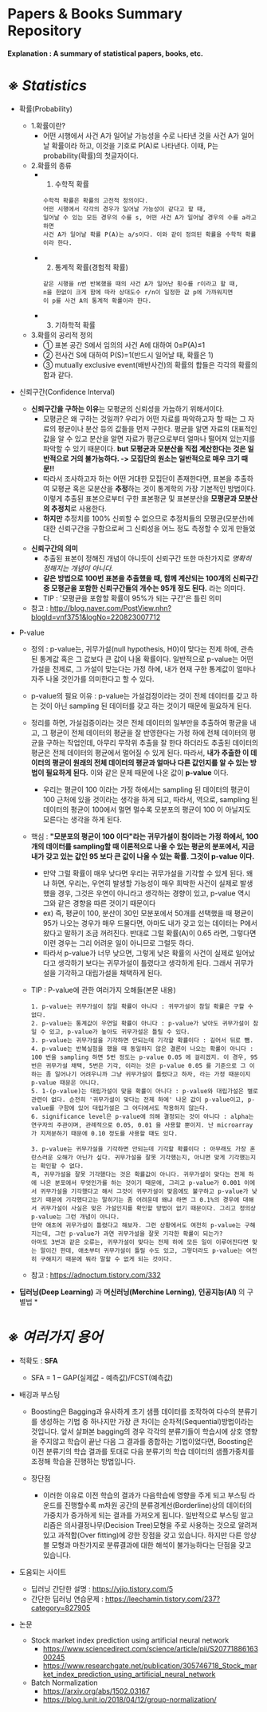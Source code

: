 Papers & Books Summary Repository
===========

#### Explanation : A summary of statistical papers, books, etc.

*※ Statistics*
===
* 확률(Probability)
    * 1.확률이란?
        * 어떤 시행에서 사건 A가 일어날 가능성을 수로 나타낸 것을 사건 A가 일어날 확률이라 하고, 이것을 기호로 P(A)로 나타낸다. 이때, P는 probability(확률)의 첫글자이다.
    * 2.확률의 종류
        * 1. 수학적 확률
            ``` 
            수학적 확률은 확률의 고전적 정의이다.
            어떤 시행에서 각각의 경우가 일어날 가능성이 같다고 할 때, 
            일어날 수 있는 모든 경우의 수를 s, 어떤 사건 A가 일어날 경우의 수를 a라고 하면
            사건 A가 일어날 확률 P(A)는 a/s이다. 이와 같이 정의된 확률을 수학적 확률이라 한다.
            ```
        * 2. 통계적 확률(경험적 확률)
            ```
            같은 시행을 n번 반복했을 때의 사건 A가 일어난 횟수를 r이라고 할 때,
            n을 한없이 크게 함에 따라 상대도수 r/n이 일정한 값 p에 가까워지면
            이 p를 사건 A의 통계적 확률이라 한다.
            ```
        * 3. 기하학적 확률
    * 3.확률의 공리적 정의
        * ① 표본 공간 S에서 임의의 사건 A에 대하여 0≤P(A)≤1
        * ② 전사건 S에 대하여 P(S)=1(반드시 일어날 때, 확률은 1)
        * ③ mutually exclusive event(배반사건)의 확률의 합들은 각각의 확률의 합과 같다.

* 신뢰구간(Confidence Interval)
    * **신뢰구간을 구하는 이유**는 모평균의 신뢰성을 가늠하기 위해서이다.
        * 모평균은 왜 구하는 것일까? 우리가 어떤 자료를 파악하고자 할 때는 그 자료의 평균이나 분산 등의 값들을 먼저 구한다. 평균을 알면 자료의 대표적인 값을 알 수 있고 분산을 알면 자료가 평균으로부터 얼마나 떨어져 있는지를 파악할 수 있기 때문이다. **but 모평균과 모분산을 직접 계산한다는 것은 일반적으로 거의 불가능하다. -> 모집단의 원소는 일반적으로 매우 크기 때문!!**
        * 따라서 조사하고자 하는 어떤 거대한 모집단이 존재한다면, 표본을 추출하여 모평균 혹은 모분산을 **추정**하는 것이 통계학의 가장 기본적인 방법이다. 이렇게 추출된 표본으로부터 구한 표본평균 및 표본분산을 **모평균과 모분산의 추정치**로 사용한다.
        * **하지만** 추정치를 100% 신뢰할 수 없으므로 추정치들의 모평균(모분산)에 대한 신뢰구간을 구함으로써 그 신뢰성을 어느 정도 측정할 수 있게 만들었다.
    * **신뢰구간의 의미**
        * 추출된 표본이 정해진 개념이 아니듯이 신뢰구간 또한 마찬가지로 *명확히 정해지는 개념이 아니다.*
        * **같은 방법으로 100번 표본을 추출했을 때, 함께 계산되는 100개의 신뢰구간 중 모평균을 포함한 신뢰구간들의 개수는 95개 정도 된다.** 라는 의미다.
        * TIP : '모평균을 포함할 확률이 95%가 되는 구간'은 틀린 의미
    * 참고 : http://blog.naver.com/PostView.nhn?blogId=vnf3751&logNo=220823007712

* P-value
    * 정의 : p-value는, 귀무가설(null hypothesis, H0)이 맞다는 전제 하에, 관측된 통계값 혹은 그 값보다 큰 값이 나올 확률이다. 일반적으로 p-value는 어떤 가설을 전제로, 그 가설이 맞는다는 가정 하에, 내가 현재 구한 통계값이 얼마나 자주 나올 것인가를 의미한다고 할 수 있다.
    * p-value의 필요 이유 : p-value는 가설검정이라는 것이 전체 데이터를 갖고 하는 것이 아닌 sampling 된 데이터를 갖고 하는 것이기 때문에 필요하게 된다.
    * 정리를 하면, 가설검증이라는 것은 전체 데이터의 일부만을 추출하여 평균을 내고, 그 평균이 전체 데이터의 평균을 잘 반영한다는 가정 하에 전체 데이터의 평균을 구하는 작업인데, 아무리 무작위 추출을 잘 한다 하더라도 추출된 데이터의 평균은 전체 데이터의 평균에서 멀어질 수 있게 된다. 따라서, **내가 추출한 이 데이터의 평균이 원래의 전체 데이터의 평균과 얼마나 다른 값인지를 알 수 있는 방법이 필요하게 된다.** 이와 같은 문제 때문에 나온 값이 **p-value** 이다.
        * 우리는 평균이 100 이라는 가정 하에서는 sampling 된 데이터의 평균이 100 근처에 있을 것이라는 생각을 하게 되고, 따라서, 역으로, sampling 된 데이터의 평균이 100에서 멀면 멀수록 모분포의 평균이 100 이 아닐지도 모른다는 생각을 하게 된다.
    * 핵심 : **"모분포의 평균이 100 이다"라는 귀무가설이 참이라는 가정 하에서, 100개의 데이터를 sampling할 때 이론적으로 나올 수 있는 평균의 분포에서, 지금 내가 갖고 있는 값인 95 보다 큰 값이 나올 수 있는 확률. 그것이 p-value 이다.**
        * 만약 그럴 확률이 매우 낮다면 우리는 귀무가설을 기각할 수 있게 된다. 왜냐 하면, 우리는, 우연히 발생할 가능성이 매우 희박한 사건이 실제로 발생했을 경우, 그것은 우연이 아니라고 생각하는 경향이 있고, p-value 역시 그와 같은 경향을 따른 것이기 때문이다
        * ex) 즉, 평균이 100, 분산이 30인 모분포에서 50개를 선택했을 때 평균이 95가 나오는 경우가 매우 드물다면, 아마도 내가 갖고 있는 데이터는 P에서 왔다고 말하기 조금 꺼려진다. 반대로 그럴 확률(A)이 0.65 라면, 그렇다면 이런 경우는 그리 어려운 일이 아니므로 그럴듯 하다.
        * 따라서 p-value가 너무 낮으면, 그렇게 낮은 확률의 사건이 실제로 일어났다고 생각하기 보다는 귀무가설이 틀렸다고 생각하게 된다. 그래서 귀무가설을 기각하고 대립가설을 채택하게 된다.
    
    * TIP : P-value에 관한 여러가지 오해들(본문 내용)
        ```
        1. p-value는 귀무가설이 참일 확률이 아니다 : 귀무가설이 참일 확률은 구할 수 없다.
        2. p-value는 통계값이 우연일 확률이 아니다 : p-value가 낮아도 귀무가설이 참일 수 있고, p-value가 높아도 귀무가설은 틀릴 수 있다.
        3. p-value는 귀무가설을 기각하면 안되는데 기각할 확률이다 : 길어서 뒤로 뺌.
        4. p-value는 반복실험을 했을 때 동일하지 않은 결론이 나오는 확률이 아니다 : 100 번을 sampling 하면 5번 정도는 p-value 0.05 에 걸리겠지. 이 경우, 95번은 귀무가설 채택, 5번은 기각, 이라는 것은 p-value 0.05 를 기준으로 그 이하는 좀 일어나기 어려우니까 그냥 귀무가설이 틀렸다고 하자, 라는 가정 때문이지 p-value 때문은 아니다.
        5. 1-(p-value)는 대립가설이 맞을 확률이 아니다 : p-value와 대립가설은 별로 관련이 없다. 순전히 '귀무가설이 맞다는 전제 하에' 나온 값이 p-value이고, p-value를 구함에 있어 대립가설은 그 어디에서도 작용하지 않는다.
        6. significance level은 p-value에 의해 결정되는 것이 아니다 : alpha는 연구자의 주관이며, 관례적으로 0.05, 0.01 을 사용할 뿐이지. 난 microarray 가 지저분하기 때문에 0.10 정도를 사용할 때도 있다.

        3. p-value는 귀무가설을 기각하면 안되는데 기각할 확률이다 : 아무래도 가장 혼란스러운 오해가 아닌가 싶다. 귀무가설을 잘못 기각했는지, 아니면 맞게 기각했는지는 확인할 수 없다.
        즉, 귀무가설을 잘못 기각했다는 것은 확률값이 아니다. 귀무가설이 맞다는 전제 하에 나온 분포에서 무엇인가를 하는 것이기 때문에, 그리고 p-value가 0.001 이에서 귀무가설을 기각했다고 해서 그것이 귀무가설이 맞음에도 불구하고 p-value가 낮았기 때문에 기각했다고는 말히기는 좀 어려운데 왜냐 하면 그 0.1%의 경우에 대해서 귀무가설이 사실은 맞은 가설인지를 확인할 방법이 없기 때문이다. 그리고 정의상 p-value는 그런 개념이 아니다.
        만약 애초에 귀무가설이 틀렸다고 해보자. 그런 상황에서도 여전히 p-value는 구해지는데, 그런 p-value가 과연 귀무가설을 잘못 기각한 확률이 되는가?
        아마도 3번과 같은 오류는, 귀무가설이 맞다는 전제 하에 모든 일이 이루어진다면 맞는 말이긴 한데, 애초부터 귀무가설이 틀릴 수도 있고, 그렇더라도 p-value는 여전히 구해지기 때문에 뭐라 말할 수 없게 되는 것이다.
        ```
    * 참고 : https://adnoctum.tistory.com/332
* **딥러닝(Deep Learning)** 과 **머신러닝(Merchine Lerning)**, **인공지능(AI)** 의 구별법
    * 

*※ 여러가지 용어*
===
* 적확도 : **SFA**
    * SFA = 1 – GAP(실제값 - 예측값)/FCST(예측값)

* 배깅과 부스팅
    * Boosting은 Bagging과 유사하게 초기 샘플 데이터를 조작하여 다수의 분류기를 생성하는 기법 중 하나지만 가장 큰 차이는 순차적(Sequential)방법이라는 것입니다. 앞서 살펴본 bagging의 경우 각각의 분류기들이 학습시에 상호 영향을 주지않고 학습이 끝난 다음 그 결과를 종합하는 기법이었다면, Boosting은 이전 분류기의 학습 결과를 토대로 다음 분류기의 학습 데이터의 샘플가중치를 조정해 학습을 진행하는 방법입니다. 

    * 장단점
        * 이러한 이유로 이전 학습의 결과가 다음학습에 영향을 주게 되고 부스팅 라운드를 진행할수록 m차원 공간의 분류경계선(Borderline)상의 데이터의 가중치가 증가하게 되는 결과를 가져오게 됩니다. 일반적으로 부스팅 알고리즘은 의사결정나무(Decision Tree)모형을 주로 사용하는 것으로 알려져 있고 과적합(Over fitting)에 강한 장점을 갖고 있습니다. 하지만 다른 앙상블 모형과 마찬가지로 분류결과에 대한 해석이 불가능하다는 단점을 갖고 있습니다.

* 도움되는 사이트
    * 딥러닝 간단한 설명 : https://yjjo.tistory.com/5
    * 간단한 딥러닝 연습문제 : https://leechamin.tistory.com/237?category=827905

* 논문
    * Stock market index prediction using artificial neural network
        * https://www.sciencedirect.com/science/article/pii/S2077188616300245
        * https://www.researchgate.net/publication/305746718_Stock_market_index_prediction_using_artificial_neural_network
    * Batch Normalization
        * https://arxiv.org/abs/1502.03167
        * https://blog.lunit.io/2018/04/12/group-normalization/